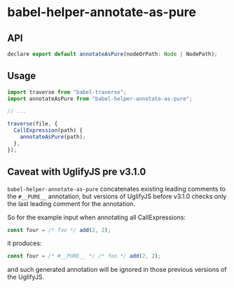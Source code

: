 # babel-helper-annotate-as-pure

## API

```js
declare export default annotateAsPure(nodeOrPath: Node | NodePath);
```

## Usage

```js
import traverse from "babel-traverse";
import annotateAsPure from "babel-helper-annotate-as-pure";

// ...

traverse(file, {
  CallExpression(path) {
    annotateAsPure(path);
  },
});
```

## Caveat with UglifyJS pre v3.1.0

`babel-helper-annotate-as-pure` concatenates existing leading comments to the `#__PURE__` annotation, but versions of UglifyJS before v3.1.0 checks only the last leading comment for the annotation.

So for the example input when annotating all CallExpressions:
```js
const four = /* foo */ add(2, 2);
```
it produces:
```js
const four = /* #__PURE__ */ /* foo */ add(2, 2);
```
and such generated annotation will be ignored in those previous versions of the UglifyJS.
